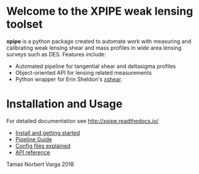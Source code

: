 
# Welcome to the XPIPE weak lensing toolset

**xpipe** is a python package created to automate work with measuring and calibrating weak lensing
shear and mass profiles in wide area lensing surveys such as DES. Features include:

* Automated pipeline for tangential shear and deltasigma profiles
* Object-oriented API for lensing related measurements
* Python wrapper for Erin Sheldon's [xshear](https://github.com/esheldon/xshear).

# Installation and Usage

For detailed documentation see http://xpipe.readthedocs.io/

* [Install and getting started](https://xpipe.readthedocs.io/en/stable/installation.html)
* [Pipeline Guide](https://xpipe.readthedocs.io/en/stable/pipeline_guide.html)
* [Config files explained](https://xpipe.readthedocs.io/en/stable/config.html)
* [API reference](https://xpipe.readthedocs.io/en/stable/api.html)


Tamas Norbert Varga 2018
